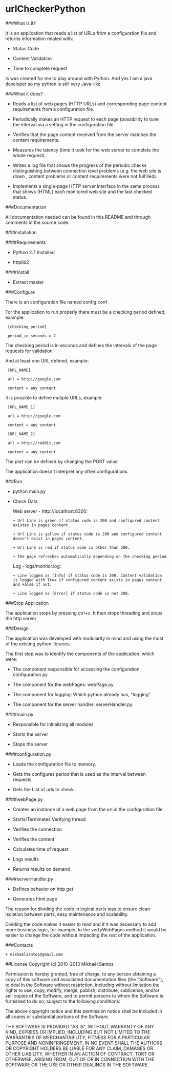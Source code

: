 urlCheckerPython
================


###What is it?


 It is an application that reads a list of URLs from a configuration file and returns information related with:

   + Status Code

   + Content Validation

   + Time to complete request
   
Is was created for me to play around with Python. And yes I am a java developer so my python is still very Java-like

###What it does?


   + Reads a list of web pages (HTTP URLs) and corresponding page content requirements from a configuration file.

   + Periodically makes an HTTP request to each page (possibility to tune the interval via a setting in the configuration file.

   + Verifies that the page content received from the server matches the content requirements.

   + Measures the latency (time it took for the web server to complete the whole request).

   + Writes a log file that shows the progress of the periodic checks distinguishing between connection level problems (e.g. the web site is down ,  content problems or  content requirements were not fulfilled).

   + Implements a single-page HTTP server interface in the same process that shows (HTML) each monitored web site and the last checked status.

###Documentation


 All documentation needed can be found in this README and through comments in the source code.

###Installation

####Requirements

   + Python 2.7 Installed

   + httplib2

####Install

   + Extract master

###Configure

   There is an configuration file named config.conf

   For the application to run properly there must be a checking period defined, example:

     [checking_period]

     period_in_seconds = 2

   The checking period is in seconds and defines the intervals of the page requests for validation

   And at least one URL defined, example:

     [URL_NAME]

     url = http://google.com

     content = any content

   It is possible to define mutiple URLs, example:

     [URL_NAME_1]

     url = http://google.com

     content = any content

     [URL_NAME_2]

     url = http://reddit.com

     content = any content

  The port can be defined by changing the PORT value
     
  The application doesn't interpret any other configurations.

###Run
 

   + python main.py

   + Check Data

       Web server - http://localhost:8300:
       
         + Url Line is green if status code is 200 and configured content existes in pages content.
         
         + Url Line is yellow if status code is 200 and configured content doesn't exist in pages content.
         
         + Url Line is red if status code is other than 200.
         
         + The page refreshes automatically depending on the checking period
     
     Log - logs/monitor.log:
         
         + Line logged as [Info] if status code is 200. Content validation is logged with True if configured content exists in pages content and False if not.
         
         + Line logged as [Error] if status code is not 200.
 
###Stop Application
 
 The application stops by pressing ctrl+c. It then stops threading and stops the http server

 
###Design


 The application was developed with modularity in mind and using the most of the existing python libraries.

 The first step was to identify the components of the application, which were:

   + The component responsible for accessing the configuration: configuration.py

   + The component for the webPages: webPage.py

   + The component for logging: Which python already has, "logging".

   + The component for the server handler: serverHandler.py.

####main.py

   + Responsible for initializing all modules

   + Starts the server

   + Stops the server

####configuration.py

   + Loads the configuration file to memory.

   + Gets the configures period that is used as the interval between requests.

   + Gets the List of urls to check.

####webPage.py

   + Creates an instance of a web page from the url in the configuration file.

   + Starts/Terminates Verifying thread

   + Verifies the connection

   + Verifies the content

   + Calculates time of request

   + Logs results

   + Returns results on demand

####serverHandler.py

   + Defines behavior on http get

   + Generates html page

 The reason for dividing the code in logical parts was to ensure clean isolation between parts, easy maintenance and scalability.

 Dividing the code makes it easier to read and if it was necessary to add more business logic, for example, to the verfyWebPages method it would be easier to change the code without impacting the rest of the application.

###Contacts

    + mikhaelsantos@gmail.com
##License
Copyright (c) 2010-2013 Mikhaél Santos

Permission is hereby granted, free of charge, to any person
obtaining a copy of this software and associated documentation
files (the "Software"), to deal in the Software without
restriction, including without limitation the rights to use,
copy, modify, merge, publish, distribute, sublicense, and/or sell
copies of the Software, and to permit persons to whom the
Software is furnished to do so, subject to the following
conditions:

The above copyright notice and this permission notice shall be
included in all copies or substantial portions of the Software.

THE SOFTWARE IS PROVIDED "AS IS", WITHOUT WARRANTY OF ANY KIND,
EXPRESS OR IMPLIED, INCLUDING BUT NOT LIMITED TO THE WARRANTIES
OF MERCHANTABILITY, FITNESS FOR A PARTICULAR PURPOSE AND
NONINFRINGEMENT. IN NO EVENT SHALL THE AUTHORS OR COPYRIGHT
HOLDERS BE LIABLE FOR ANY CLAIM, DAMAGES OR OTHER LIABILITY,
WHETHER IN AN ACTION OF CONTRACT, TORT OR OTHERWISE, ARISING
FROM, OUT OF OR IN CONNECTION WITH THE SOFTWARE OR THE USE OR
OTHER DEALINGS IN THE SOFTWARE.
